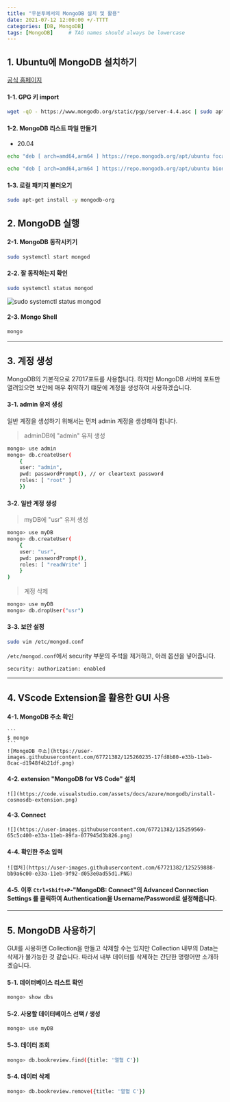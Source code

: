 ```yaml
---
title: "우분투에서의 MongoDB 설치 및 활용"
date: 2021-07-12 12:00:00 +/-TTTT
categories: [DB, MongoDB]
tags: [MongoDB]     # TAG names should always be lowercase
---
```


## 1. Ubuntu에 MongoDB 설치하기
[공식 홈페이지](https://docs.mongodb.com/manual/tutorial/install-mongodb-on-ubuntu/#install-mongodb-community-edition-using-deb-packages)

#### 1-1. GPG 키 import
```sh
wget -qO - https://www.mongodb.org/static/pgp/server-4.4.asc | sudo apt-key add -
```
#### 1-2. MongoDB 리스트 파일 만들기
- 20.04
```sh
echo "deb [ arch=amd64,arm64 ] https://repo.mongodb.org/apt/ubuntu focal/mongodb-org/4.4 multiverse" | sudo tee /etc/apt/sources.list.d/mongodb-org-4.4.list
```
```sh
echo "deb [ arch=amd64,arm64 ] https://repo.mongodb.org/apt/ubuntu bionic/mongodb-org/4.4 multiverse" | sudo tee /etc/apt/sources.list.d/mongodb-org-4.4.list
```
#### 1-3. 로컬 패키지 불러오기
```sh
sudo apt-get install -y mongodb-org
```

## 2. MongoDB 실행
#### 2-1. MongoDB 동작시키기
```sh
sudo systemctl start mongod
```
#### 2-2. 잘 동작하는지 확인
```sh
sudo systemctl status mongod
```
![sudo systemctl status mongod](https://user-images.githubusercontent.com/67721382/125254453-70318f00-e335-11eb-9314-0d0913b65191.PNG)
#### 2-3. Mongo Shell
```sh
mongo
```
---
## 3. 계정 생성
MongoDB의 기본적으로 27017포트를 사용합니다. 하지만 MongoDB 서버에 포트만 열려있으면 보안에 매우 취약하기 떄문에 계정을 생성하여 사용하겠습니다.

#### 3-1. admin 유저 생성
일반 계정을 생성하기 위해서는 먼저 admin 계정을 생성해야 합니다.
> adminDB에 "admin" 유저 생성

```sh
mongo> use admin
mongo> db.createUser(
    {
    user: "admin",
    pwd: passwordPrompt(), // or cleartext password 
    roles: [ "root" ]
    })
```
#### 3-2. 일반 계정 생성
> myDB에 "usr" 유저 생성

```sh
mongo> use myDB
mongo> db.createUser(
    {
    user: "usr",
    pwd: passwordPrompt(),
    roles: [ "readWrite" ]
    }
)
```
> 계정 삭제

```sh
mongo> use myDB
mongo> db.dropUser("usr")
```

#### 3-3. 보안 설정
```sh
sudo vim /etc/mongod.conf
```
`/etc/mongod.conf`에서 security 부분의 주석을 제거하고, 아래 옵션을 넣어줍니다.


`security: authorization: enabled`


---
## 4. VScode Extension을 활용한 GUI 사용
#### 4-1. MongoDB 주소 확인
    ```
    $ mongo
    ```
    ![MongoDB 주소](https://user-images.githubusercontent.com/67721382/125260235-17fd8b80-e33b-11eb-8cac-d1948f4b21df.png)

#### 4-2. extension "MongoDB for VS Code" 설치  
    ![](https://code.visualstudio.com/assets/docs/azure/mongodb/install-cosmosdb-extension.png)

#### 4-3. Connect
    ![](https://user-images.githubusercontent.com/67721382/125259569-65c5c400-e33a-11eb-89fa-077945d3b826.png)

#### 4-4. 확인한 주소 입력
    ![캡처](https://user-images.githubusercontent.com/67721382/125259888-bb9a6c00-e33a-11eb-9f92-d053e0ad55d1.PNG)

#### 4-5. 이후 `Ctrl+Shift+P`-"MongoDB: Connect"의 Advanced Connection Settings 를 클릭하여 Authentication을 Username/Password로 설정해줍니다.
---

## 5. MongoDB 사용하기
GUI를 사용하면 Collection을 만들고 삭제할 수는 있지만 Collection 내부의 Data는 삭제가 불가능한 것 같습니다. 따라서 내부 데이터를 삭제하는 간단한 명령어만 소개하겠습니다.
#### 5-1. 데이터베이스 리스트 확인
```sh
mongo> show dbs
```
#### 5-2. 사용할 데이터베이스 선택 / 생성
```sh
mongo> use myDB
```
#### 5-3. 데이터 조회
```sh
mongo> db.bookreview.find({title: '열혈 C'})
```
#### 5-4. 데이터 삭제
```sh
mongo> db.bookreview.remove({title: '열혈 C'})
```
